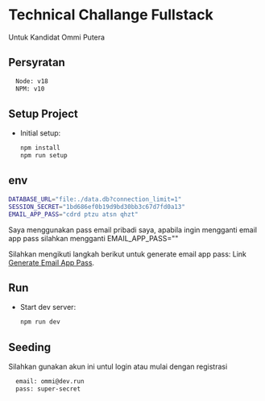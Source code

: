 # Technical Challange Fullstack

Untuk Kandidat Ommi Putera

## Persyratan

```sh
  Node: v18
  NPM: v10
```

## Setup Project

- Initial setup:

  ```sh
  npm install
  npm run setup
  ```


## env

```sh
DATABASE_URL="file:./data.db?connection_limit=1"
SESSION_SECRET="1bd686ef0b19d9bd30bb3c67d7fd0a13"
EMAIL_APP_PASS="cdrd ptzu atsn qhzt"
```

Saya menggunakan pass email pribadi saya, apabila ingin mengganti email app pass silahkan mengganti EMAIL_APP_PASS=""

Silahkan mengikuti langkah berikut untuk generate email app pass: 
Link [Generate Email App Pass](https://itsupport.umd.edu/itsupport?id=kb_article_view&sysparm_article=KB0015112).


## Run

- Start dev server:

  ```sh
  npm run dev
  ```


## Seeding

Silahkan gunakan akun ini untul login atau mulai dengan registrasi

```sh
  email: ommi@dev.run
  pass: super-secret
```
